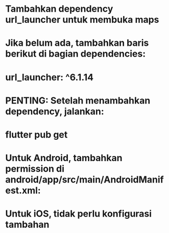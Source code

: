 # Tambahkan dependency url_launcher untuk membuka maps
# Jika belum ada, tambahkan baris berikut di bagian dependencies:
# url_launcher: ^6.1.14

# PENTING: Setelah menambahkan dependency, jalankan:
# flutter pub get

# Untuk Android, tambahkan permission di android/app/src/main/AndroidManifest.xml:
# <uses-permission android:name="android.permission.INTERNET" />
# <uses-permission android:name="android.permission.ACCESS_FINE_LOCATION" />

# Untuk iOS, tidak perlu konfigurasi tambahan